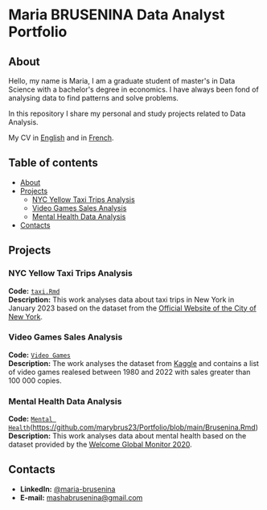 # Maria BRUSENINA Data Analyst Portfolio
## About
Hello, my name is Maria, I am a graduate student of master's in Data Science with a bachelor's degree in economics. I have always been fond of analysing data to find patterns and solve problems. 

In this repository I share my personal and study projects related to Data Analysis.

My CV in [English](https://github.com/marybrus23/Portfolio/blob/main/Maria%20Brusenina%20CV%20ENG.pdf) and in [French](https://github.com/marybrus23/Portfolio/blob/main/Brusenina%20Maria%20CV%20FR.pdf).  
## Table of contents
- [About](#about)
- [Projects](#Projects)
	+ [NYC Yellow Taxi Trips Analysis](#NYC-Yellow-Taxi-Trips-Analysis)
	+ [Video Games Sales Analysis](#Video-Games-Sales-Analysis)
 	+ [Mental Health Data Analysis](#Mental-Health-Data-Analysis)
- [Contacts](#contacts)

## Projects
### NYC Yellow Taxi Trips Analysis
**Code:** [`taxi.Rmd`](https://github.com/marybrus23/Portfolio/blob/main/taxi.Rmd)    
**Description:** This work analyses data about taxi trips in New York in January 2023 based on the dataset from the [Official Website of the City of New York](https://www.nyc.gov/site/tlc/about/tlc-trip-record-data.page). 
### Video Games Sales Analysis
**Code:** [`Video Games`](https://github.com/marybrus23/Portfolio/blob/main/MondejarTessa_BruseninaMaria.Rmd)    
**Description:** The work analyses the dataset from [Kaggle](https://www.kaggle.com/datasets/gregorut/videogamesales) and contains a list of video games realesed between 1980 and 2022 with sales greater than 100 000 copies.
### Mental Health Data Analysis
**Code:** [`Mental Health`](https://github.com/marybrus23/Portfolio/blob/main/MondejarTessa_BruseninaMaria.Rmd)(https://github.com/marybrus23/Portfolio/blob/main/Brusenina.Rmd)    
**Description:** This work analyses data about mental health based on the dataset provided by the [Welcome Global Monitor 2020](https://wellcome.org/reports/wellcome-global-monitor-mental-health/2020). 

## Contacts
* **LinkedIn:** [@maria-brusenina](https://www.linkedin.com/in/maria-brusenina/)
* **E-mail:** mashabrusenina@gmail.com
